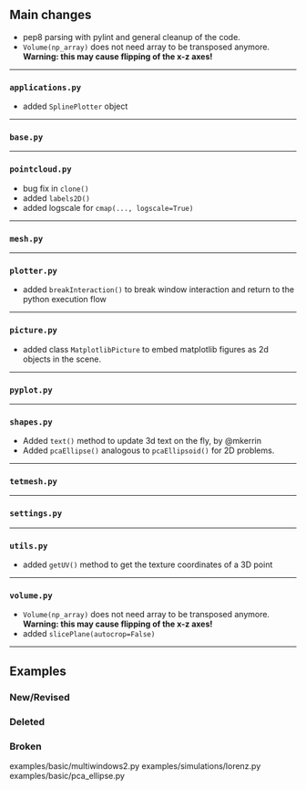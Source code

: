 ## Main changes

- pep8 parsing with pylint and general cleanup of the code.
- `Volume(np_array)` does not need array to be transposed anymore. **Warning: this may cause flipping of the x-z axes!**

---
### `applications.py`
- added `SplinePlotter` object

---
### `base.py`

---
### `pointcloud.py`
- bug fix in `clone()`
- added `labels2D()`
- added logscale for `cmap(..., logscale=True)`

---
### `mesh.py`

---
### `plotter.py`
- added `breakInteraction()` to break window interaction and return to the python execution flow

---
### `picture.py`
- added class `MatplotlibPicture` to embed matplotlib figures as 2d objects in the scene.

---
### `pyplot.py`

---
### `shapes.py`

- Added `text()` method to update 3d text on the fly, by @mkerrin
- Added `pcaEllipse()` analogous to `pcaEllipsoid()` for 2D problems.

---
### `tetmesh.py`


---
### `settings.py`

---
### `utils.py`
- added `getUV()` method to get the texture coordinates of a 3D point

---
### `volume.py`
- `Volume(np_array)` does not need array to be transposed anymore. **Warning: this may cause flipping of the x-z axes!**
- added `slicePlane(autocrop=False)`

-------------------------
## Examples

### New/Revised

### Deleted

### Broken
examples/basic/multiwindows2.py
examples/simulations/lorenz.py
examples/basic/pca_ellipse.py











